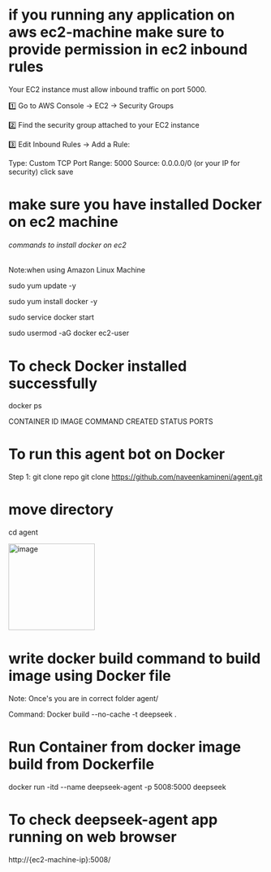 # if you running any application on aws ec2-machine make sure to provide permission in ec2 inbound rules
Your EC2 instance must allow inbound traffic on port 5000.

1️⃣ Go to AWS Console → EC2 → Security Groups

2️⃣ Find the security group attached to your EC2 instance

3️⃣ Edit Inbound Rules → Add a Rule:

Type: Custom TCP
Port Range: 5000
Source: 0.0.0.0/0 (or your IP for security)
click save
# make sure you have installed Docker on ec2 machine
###### commands to install docker on ec2 ##########

Note:when using Amazon Linux Machine

sudo yum update -y

sudo yum install docker -y

sudo service docker start

sudo usermod -aG docker ec2-user

# To check Docker installed successfully
docker ps

CONTAINER ID     IMAGE        COMMAND             CREATED            STATUS            PORTS 
# To run this agent bot on Docker
Step 1: git clone repo
git clone https://github.com/naveenkamineni/agent.git
# move directory
cd agent

<img width="170" alt="image" src="https://github.com/user-attachments/assets/7fabacba-5d0d-4e1f-a284-176e73130689" />

# write docker build command to build image using Docker file 
Note: Once's you are in correct folder agent/

Command: Docker build --no-cache -t deepseek .

# Run Container from docker image build from Dockerfile
docker run -itd --name deepseek-agent -p 5008:5000 deepseek

# To check deepseek-agent app running on web browser

http://{ec2-machine-ip}:5008/


